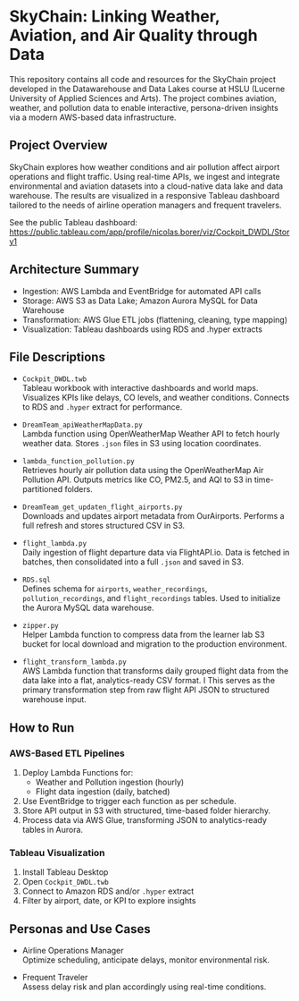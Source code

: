 # SkyChain: Linking Weather, Aviation, and Air Quality through Data

This repository contains all code and resources for the SkyChain project developed in the Datawarehouse and Data Lakes course at HSLU (Lucerne University of Applied Sciences and Arts). The project combines aviation, weather, and pollution data to enable interactive, persona-driven insights via a modern AWS-based data infrastructure.

## Project Overview

SkyChain explores how weather conditions and air pollution affect airport operations and flight traffic. Using real-time APIs, we ingest and integrate environmental and aviation datasets into a cloud-native data lake and data warehouse. The results are visualized in a responsive Tableau dashboard tailored to the needs of airline operation managers and frequent travelers.

See the public Tableau dashboard:  
https://public.tableau.com/app/profile/nicolas.borer/viz/Cockpit_DWDL/Story1

## Architecture Summary

- Ingestion: AWS Lambda and EventBridge for automated API calls
- Storage: AWS S3 as Data Lake; Amazon Aurora MySQL for Data Warehouse
- Transformation: AWS Glue ETL jobs (flattening, cleaning, type mapping)
- Visualization: Tableau dashboards using RDS and .hyper extracts

## File Descriptions

- `Cockpit_DWDL.twb`  
  Tableau workbook with interactive dashboards and world maps. Visualizes KPIs like delays, CO levels, and weather conditions. Connects to RDS and `.hyper` extract for performance.

- `DreamTeam_apiWeatherMapData.py`  
  Lambda function using OpenWeatherMap Weather API to fetch hourly weather data. Stores `.json` files in S3 using location coordinates.

- `lambda_function_pollution.py`  
  Retrieves hourly air pollution data using the OpenWeatherMap Air Pollution API. Outputs metrics like CO, PM2.5, and AQI to S3 in time-partitioned folders.

- `DreamTeam_get_updaten_flight_airports.py`  
  Downloads and updates airport metadata from OurAirports. Performs a full refresh and stores structured CSV in S3.

- `flight_lambda.py`  
  Daily ingestion of flight departure data via FlightAPI.io. Data is fetched in batches, then consolidated into a full `.json` and saved in S3.

- `RDS.sql`  
  Defines schema for `airports`, `weather_recordings`, `pollution_recordings`, and `flight_recordings` tables. Used to initialize the Aurora MySQL data warehouse.

- `zipper.py`  
  Helper Lambda function to compress data from the learner lab S3 bucket for local download and migration to the production environment.
  
- `flight_transform_lambda.py`  
  AWS Lambda function that transforms daily grouped flight data from the data lake into a flat, analytics-ready CSV format. I
  This serves as the primary transformation step from raw flight API JSON to structured warehouse input.

## How to Run

### AWS-Based ETL Pipelines
1. Deploy Lambda Functions for:
   - Weather and Pollution ingestion (hourly)
   - Flight data ingestion (daily, batched)
2. Use EventBridge to trigger each function as per schedule.
3. Store API output in S3 with structured, time-based folder hierarchy.
4. Process data via AWS Glue, transforming JSON to analytics-ready tables in Aurora.

### Tableau Visualization
1. Install Tableau Desktop
2. Open `Cockpit_DWDL.twb`
3. Connect to Amazon RDS and/or `.hyper` extract
4. Filter by airport, date, or KPI to explore insights

## Personas and Use Cases

- Airline Operations Manager  
  Optimize scheduling, anticipate delays, monitor environmental risk.

- Frequent Traveler  
  Assess delay risk and plan accordingly using real-time conditions.
